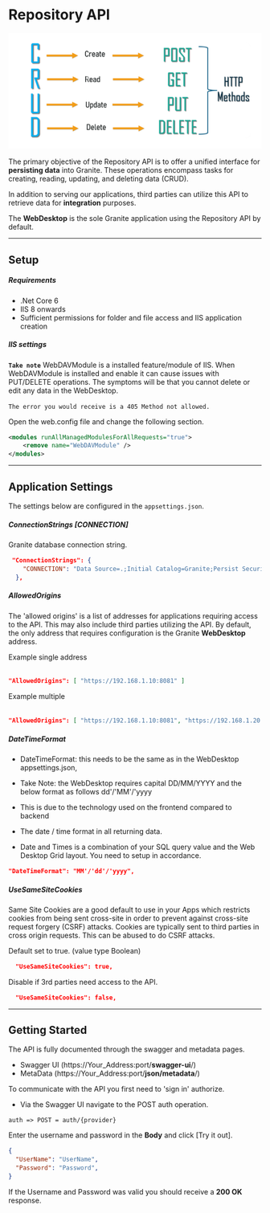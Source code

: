 ﻿# Repository API
![Local Image](./crud.png)

The primary objective of the Repository API is to offer a unified interface for **persisting data** into Granite. These operations encompass tasks for creating, reading, updating, and deleting data (CRUD).

In addition to serving our applications, third parties can utilize this API to retrieve data for **integration** purposes.

The **WebDesktop** is the sole Granite application using the Repository API by default.

---
## Setup

##### Requirements

- .Net Core 6
- IIS 8 onwards
- Sufficient permissions for folder and file access and IIS application creation
  
##### IIS settings

**`Take note`**
WebDAVModule is a installed feature/module of IIS.
When WebDAVModule is installed and enable it can cause issues with PUT/DELETE operations.
The symptoms will be that you cannot delete or edit any data in the WebDesktop.

`The error you would receive is a 405 Method not allowed.`

Open the web.config file and change the following section.
```xml
<modules runAllManagedModulesForAllRequests="true">
    <remove name="WebDAVModule" />
</modules>
```
---

## Application Settings

The settings below are configured in the `appsettings.json`.

##### ConnectionStrings [CONNECTION]

Granite database connection string.

``` json
 "ConnectionStrings": {
    "CONNECTION": "Data Source=.;Initial Catalog=Granite;Persist Security Info=True;User ID=Granite"
  },
```

##### AllowedOrigins

The 'allowed origins' is a list of addresses for applications requiring access to the API. 
This may also include third parties utilizing the API. 
By default, the only address that requires configuration is the Granite **WebDesktop** address.

Example single address
```json

"AllowedOrigins": [ "https://192.168.1.10:8081" ]
```
Example multiple
```json

"AllowedOrigins": [ "https://192.168.1.10:8081", "https://192.168.1.20:3009" ],
```

##### DateTimeFormat

- DateTimeFormat: this needs to be the same as in the WebDesktop appsettings.json, 
- Take Note: the WebDesktop requires capital DD/MM/YYYY and the below format as follows dd'/'MM'/'yyyy
- This is due to the technology used on the frontend compared to backend

- The date / time format in all returning data.
- Date and Times is a combination of your SQL query value and the Web Desktop Grid layout. You need to setup in accordance.

```json
"DateTimeFormat": "MM'/'dd'/'yyyy",
```

##### UseSameSiteCookies

Same Site Cookies are a good default to use in your Apps which restricts cookies from being sent cross-site in order to prevent against cross-site request forgery (CSRF) attacks.
Cookies are typically sent to third parties in cross origin requests. This can be abused to do CSRF attacks.

Default set to true. (value type Boolean)
```json
  "UseSameSiteCookies": true,
```
Disable if 3rd parties need access to the API. 
```json
  "UseSameSiteCookies": false,
```

---

## Getting Started

The API is fully documented through the swagger and metadata pages.

- Swagger UI (https://Your_Address:port/**swagger-ui**/)
- MetaData (https://Your_Address:port/**json/metadata**/)

To communicate with the API you first need to 'sign in' authorize.

- Via the Swagger UI navigate to the POST auth operation.

```
auth => POST = auth/{provider} 
```
Enter the username and password in the **Body** and click [Try it out].

```json
{
  "UserName": "UserName",
  "Password": "Password",
}
```

If the Username and Password was valid you should receive a **200 OK** response.